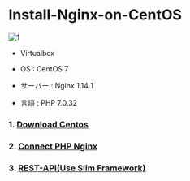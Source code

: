 # Install-Nginx-on-CentOS

![1](https://user-images.githubusercontent.com/43987455/48970810-25fc2200-f054-11e8-925b-05bf54db256d.JPG)

* Virtualbox

* OS : CentOS 7

* サーバー : Nginx 1.14 1

* 言語 : PHP 7.0.32


### 1. [Download Centos](https://github.com/JWLEE0425/Install-Nginx-on-CentOS/blob/master/DownloadCentOS.md)
### 2. [Connect PHP Nginx](https://github.com/JWLEE0425/Install-Nginx-on-CentOS/blob/master/Connect-PHP-Nginx.md)
### 3. [REST-API(Use Slim Framework)](https://github.com/JWLEE0425/Install-Nginx-on-CentOS/blob/master/Slime-Framework.md)
